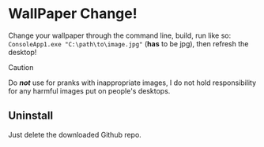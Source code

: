 # WallPaper Change!
Change your wallpaper through the command line, build, run like so: `ConsoleApp1.exe "C:\path\to\image.jpg"` (**has** to be jpg), then refresh the desktop!

>[!CAUTION]
>Do ***not*** use for pranks with inappropriate images,
>I do not hold responsibility for any harmful images put on people's desktops.

## Uninstall
Just delete the downloaded Github repo.
